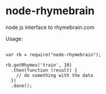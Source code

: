 node-rhymebrain
===============

node js interface to rhymebrain.com

Usage:

<pre><code>
var rb = require("node-rhymebrain");

rb.getRhymes('train', 10)
  .then(function (result) {
    // do something with the data
  })
  .done();
</code></pre>

